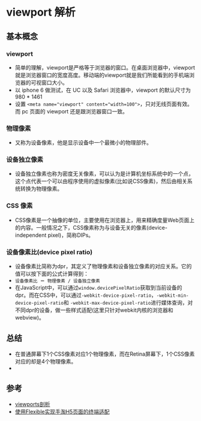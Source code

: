 # viewport 解析

## 基本概念

### viewport
* 简单的理解，viewport是严格等于浏览器的窗口。在桌面浏览器中，viewport就是浏览器窗口的宽度高度。移动端的viewport就是我们所能看到的手机端浏览器的可视窗口大小。
* 以 iphone 6 做测试，在 UC 以及 Safari 浏览器中，viewport 的默认尺寸为 980 * 1461
* 设置 `<meta name="viewport" content="width=100">`，只对无线页面有效。而 pc 页面的 viewport 还是跟浏览器窗口一致。


### 物理像素
* 又称为设备像素，他是显示设备中一个最微小的物理部件。

### 设备独立像素
* 设备独立像素也称为密度无关像素，可以认为是计算机坐标系统中的一个点，这个点代表一个可以由程序使用的虚拟像素(比如说CSS像素)，然后由相关系统转换为物理像素。

### CSS 像素
* CSS像素是一个抽像的单位，主要使用在浏览器上，用来精确度量Web页面上的内容。一般情况之下，CSS像素称为与设备无关的像素(device-independent pixel)，简称DIPs。

### 设备像素比(device pixel ratio)
* 设备像素比简称为dpr，其定义了物理像素和设备独立像素的对应关系。它的值可以按下面的公式计算得到：
* `设备像素比 ＝ 物理像素 / 设备独立像素`
* 在JavaScript中，可以通过`window.devicePixelRatio`获取到当前设备的dpr。而在CSS中，可以通过`-webkit-device-pixel-ratio`，`-webkit-min-device-pixel-ratio`和 `-webkit-max-device-pixel-ratio`进行媒体查询，对不同dpr的设备，做一些样式适配(这里只针对webkit内核的浏览器和webview)。

## 总结
* 在普通屏幕下1个CSS像素对应1个物理像素，而在Retina屏幕下，1个CSS像素对应的却是4个物理像素。
* 

## 参考
* [viewports剖析](http://www.w3cplus.com/css/viewports.html)
* [使用Flexible实现手淘H5页面的终端适配](https://github.com/amfe/article/issues/17)